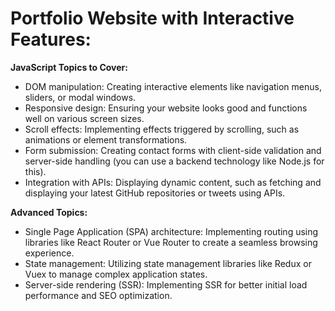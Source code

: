 # Portfolio Website with Interactive Features:

**JavaScript Topics to Cover:**

- DOM manipulation: Creating interactive elements like navigation menus, sliders, or modal windows.
- Responsive design: Ensuring your website looks good and functions well on various screen sizes.
- Scroll effects: Implementing effects triggered by scrolling, such as animations or element transformations.
- Form submission: Creating contact forms with client-side validation and server-side handling (you can use a backend technology like Node.js for this).
- Integration with APIs: Displaying dynamic content, such as fetching and displaying your latest GitHub repositories or tweets using APIs.

**Advanced Topics:**

- Single Page Application (SPA) architecture: Implementing routing using libraries like React Router or Vue Router to create a seamless browsing experience.
- State management: Utilizing state management libraries like Redux or Vuex to manage complex application states.
- Server-side rendering (SSR): Implementing SSR for better initial load performance and SEO optimization.
